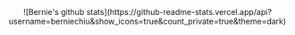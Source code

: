 <div align="center">
![Bernie's github stats](https://github-readme-stats.vercel.app/api?username=berniechiu&show_icons=true&count_private=true&theme=dark)
</div>
